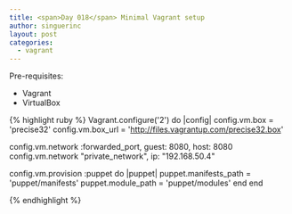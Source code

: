 ```yaml
---
title: <span>Day 018</span> Minimal Vagrant setup
author: singuerinc
layout: post
categories:
  - vagrant
---
```

Pre-requisites:

  - Vagrant
  - VirtualBox

{% highlight ruby %}
Vagrant.configure('2') do |config|
  config.vm.box      = 'precise32'
  config.vm.box_url  = 'http://files.vagrantup.com/precise32.box'

  config.vm.network :forwarded_port, guest: 8080, host: 8080
  config.vm.network "private_network", ip: "192.168.50.4"

  config.vm.provision :puppet do |puppet|
    puppet.manifests_path = 'puppet/manifests'
    puppet.module_path    = 'puppet/modules'
  end
end

{% endhighlight %}